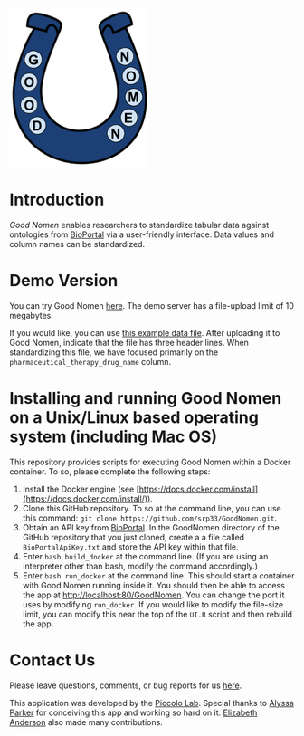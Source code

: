 ![GoodNomen logo](www/Logo.png)

# Introduction

*Good Nomen* enables researchers to standardize tabular data against ontologies from [BioPortal](https://bioportal.bioontology.org/) via a user-friendly interface. Data values and column names can be standardized.

# Demo Version

You can try Good Nomen [here](https://bioapps.byu.edu/GoodNomen). The demo server has a file-upload limit of 10 megabytes.

If you would like, you can use [this example data file](https://raw.githubusercontent.com/srp33/GoodNomen/master/example_data/nationwidechildrens.org_clinical_drug_brca.tsv). After uploading it to Good Nomen, indicate that the file has three header lines. When standardizing this file, we have focused primarily on the `pharmaceutical_therapy_drug_name` column.

# Installing and running Good Nomen on a Unix/Linux based operating system (including Mac OS)

This repository provides scripts for executing Good Nomen within a Docker container. To so, please complete the following steps:

1. Install the Docker engine (see [https://docs.docker.com/install](https://docs.docker.com/install/)).
2. Clone this GitHub repository. To so at the command line, you can use this command: `git clone https://github.com/srp33/GoodNomen.git`.
3. Obtain an API key from [BioPortal](https://www.bioontology.org/wiki/BioPortal_Help#Getting_an_API_key). In the GoodNomen directory of the GitHub repository that you just cloned, create a a file called `BioPortalApiKey.txt` and store the API key within that file.
4. Enter `bash build_docker` at the command line. (If you are using an interpreter other than bash, modify the command accordingly.)
5. Enter `bash run_docker` at the command line. This should start a container with Good Nomen running inside it. You should then be able to access the app at [http://localhost:80/GoodNomen](http://localhost:80/GoodNomen). You can change the port it uses by modifying `run_docker`. If you would like to modify the file-size limit, you can modify this near the top of the `UI.R` script and then rebuild the app.

# Contact Us

Please leave questions, comments, or bug reports for us [here](https://github.com/srp33/GoodNomen/issues).

This application was developed by the [Piccolo Lab](https://piccolo.byu.edu). Special thanks to [Alyssa Parker](https://medschool.vanderbilt.edu/igp/person/alyssa-parker) for conceiving this app and working so hard on it. [Elizabeth Anderson](https://www.linkedin.com/in/elizabeth-cook13) also made many contributions.
